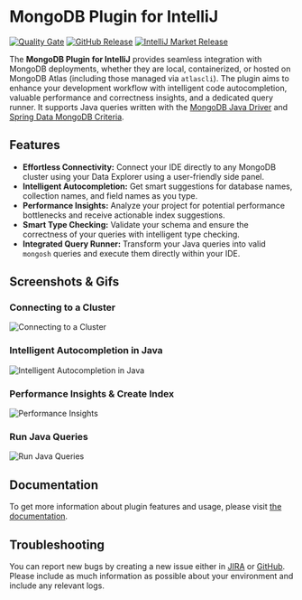 # MongoDB Plugin for IntelliJ

[![Quality Gate](https://github.com/mongodb/intellij/actions/workflows/pr-quality-gate.yaml/badge.svg)](https://github.com/mongodb/intellij/actions/workflows/pr-quality-gate.yaml)
[![GitHub Release](https://img.shields.io/github/v/release/mongodb-js/intellij?sort=semver&display_name=release&logo=github)](https://github.com/mongodb-js/intellij/releases)
[![IntelliJ Market Release](https://img.shields.io/github/v/release/mongodb-js/intellij?sort=semver&display_name=release&logo=jetbrains)](https://plugins.jetbrains.com/plugin/24377-mongodb)

The **MongoDB Plugin for IntelliJ** provides seamless integration with MongoDB deployments, whether they are local, containerized, or hosted on MongoDB Atlas (including those managed via `atlascli`). 
The plugin aims to enhance your development workflow with intelligent code autocompletion, valuable performance and correctness insights, and a dedicated query runner. 
It supports Java queries written with the [MongoDB Java Driver](https://www.mongodb.com/docs/drivers/java-drivers/) and [Spring Data MongoDB Criteria](https://spring.io/projects/spring-data-mongodb).

## Features

* **Effortless Connectivity:** Connect your IDE directly to any MongoDB cluster using your Data Explorer using a user-friendly side panel.
* **Intelligent Autocompletion:** Get smart suggestions for database names, collection names, and field names as you type.
* **Performance Insights:** Analyze your project for potential performance bottlenecks and receive actionable index suggestions.
* **Smart Type Checking:** Validate your schema and ensure the correctness of your queries with intelligent type checking.
* **Integrated Query Runner:** Transform your Java queries into valid `mongosh` queries and execute them directly within your IDE.

## Screenshots & Gifs

### Connecting to a Cluster
![Connecting to a Cluster](https://github.com/mongodb/intellij/tree/main/etc/readme/img/connecting.gif)

### Intelligent Autocompletion in Java
![Intelligent Autocompletion in Java](https://github.com/mongodb/intellij/tree/main/etc/readme/img/autocomplete.gif)

### Performance Insights & Create Index
![Performance Insights](https://github.com/mongodb/intellij/tree/main/etc/readme/img/create-index.gif)

### Run Java Queries
![Run Java Queries](https://github.com/mongodb/intellij/tree/main/etc/readme/img/run-java-queries.gif)

## Documentation
To get more information about plugin features and usage, please visit [the documentation](https://www.mongodb.com/docs/mongodb-intellij/install).

## Troubleshooting

You can report new bugs by creating a new issue either in [JIRA](https://jira.mongodb.org/projects/INTELLIJ/issues/) or
[GitHub](https://github.com/mongodbintellij/issues). Please include as much information as possible about your
environment and include any relevant logs.
